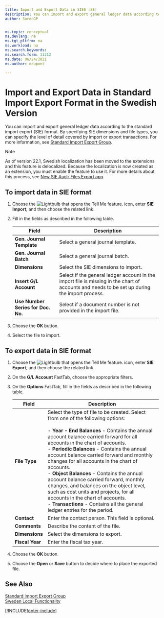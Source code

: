 ```yaml
---
title: Import and Export Data in SIEE [SE]
description: You can import and export general ledger data according to the standard import export (SIE) format explained in this topic.
author: SorenGP


ms.topic: conceptual
ms.devlang: na
ms.tgt_pltfrm: na
ms.workload: na
ms.search.keywords:
ms.search.form: 11212
ms.date: 06/24/2021
ms.author: edupont

---
```


# Import and Export Data in Standard Import Export Format in the Swedish Version

You can import and export general ledger data according to the standard import export (SIE) format. By specifying SIE dimensions and file types, you can specify the level of detail covered by import or export transactions. For more information, see [Standard Import Export Group](https://go.microsoft.com/fwlink/?LinkID=164870&clcid=0x41d).  

> [!NOTE]
> As of version 22.1, Swedish localization has been moved to the extensions and this feature is delocalized. Because the localization is now created as an extension, you must enable the feature to use it. For more details about this process, see [New SIE Audir Files Export app](how-to-use-sie-audit-files-export.md).

## To import data in SIE format  

1.  Choose the ![Lightbulb that opens the Tell Me feature.](../../media/ui-search/search_small.png "Tell me what you want to do") icon, enter **SIE Import**, and then choose the related link.  
2.  Fill in the fields as described in the following table.  

    |Field|Description|  
    |---------------------------------|---------------------------------------|  
    |**Gen. Journal Template**|Select a general journal template.|  
    |**Gen. Journal Batch**|Select a general journal batch.|  
    |**Dimensions**|Select the SIE dimensions to import.|  
    |**Insert G/L Account**|Select if the general ledger account in the import file is missing in the chart of accounts and needs to be set up during the import process.|  
    |**Use Number Series for Doc. No.**|Select if a document number is not provided in the import file.|  

3. Choose the **OK** button.
4. Select the file to import.  

## To export data in SIE format  

1.  Choose the ![Lightbulb that opens the Tell Me feature.](../../media/ui-search/search_small.png "Tell me what you want to do") icon, enter **SIE Export**, and then choose the related link.  
2.  On the **G/L Account** FastTab, choose the appropriate filters.  
3.  On the **Options** FastTab, fill in the fields as described in the following table.  

    |Field|Description|  
    |---------------------------------|---------------------------------------|  
    |**File Type**|Select the type of file to be created. Select from one of the following options:<br /><br /> -   **Year - End Balances** - Contains the annual account balance carried forward for all accounts in the chart of accounts.<br />-   **Periodic Balances** - Contains the annual account balance carried forward and monthly changes for all accounts in the chart of accounts.<br />-   **Object Balances** - Contains the annual account balance carried forward, monthly changes, and balances on the object level, such as cost units and projects, for all accounts in the chart of accounts.<br />-   **Transactions** - Contains all the general ledger entries for the period.|  
    |**Contact**|Enter the contact person. This field is optional.|  
    |**Comments**|Describe the content of the file.|  
    |**Dimensions**|Select the dimensions to export.|  
    |**Fiscal Year**|Enter the fiscal tax year.|

4. Choose the **OK** button.
5. Choose the **Open** or **Save** button to decide where to place the exported file.

## See Also  
 [Standard Import Export Group](https://go.microsoft.com/fwlink/?LinkID=164870&clcid=0x41d)   
 [Sweden Local Functionality](sweden-local-functionality.md)


[!INCLUDE[footer-include](../../includes/footer-banner.md)]
